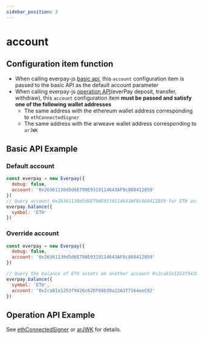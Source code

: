 ```yaml
---
sidebar_position: 3
---
```


# account

## Configuration item function

* When calling everpay-js [basic api](../basic-api/intro), this `account` configuration item is passed to the basic API as the default account parameter
* When calling everpay-js [operation API](../operation-api/intro)(everPay deposit, transfer, withdraw), this `account` configuration item **must be passed and satisfy one of the following wallet addresses**
    * The same address with the ethereum wallet address corresponding to `ethConnectedSigner`
    * The same address with the arweave wallet address corresponding to `arJWK`

## Basic API Example

### Default account
```js
const everpay = new Everpay({
  debug: false,
  account: '0x26361130d5d6E798E9319114643AF8c868412859'
})
// Query account 0x26361130d5d6E798E9319114643AF8c868412859 for ETH asset balance on everpay production environment
everpay.balance({
  symbol: 'ETH'
})
```

### Override account
```js
const everpay = new Everpay({
  debug: false,
  account: '0x26361130d5d6E798E9319114643AF8c868412859'
})

// Query the balance of ETH assets on another account 0x2ca81e1253f9426c62Df68b39a22A377164eeC92 on the everpay production environment
everpay.balance({
  symbol: 'ETH',
  account: '0x2ca81e1253f9426c62Df68b39a22A377164eeC92'
})
```

## Operation API Example
See [ethConnectedSigner](/docs/everpay-js/configuration/ethConnectedSigner) or [arJWK](/docs/everpay-js/configuration/arJWK) for details.